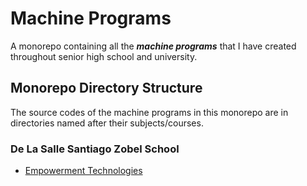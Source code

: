 # Machine Programs

A monorepo containing all the _**machine programs**_ that I have created throughout senior high school and university.

## Monorepo Directory Structure

The source codes of the machine programs in this monorepo are in directories named after their subjects/courses.

### De La Salle Santiago Zobel School

- [Empowerment Technologies](./empowerment-technologies/)
